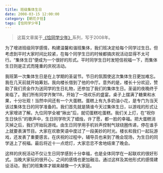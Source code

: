 ```yaml
---
title: 班级集体生日
date: 2008-03-15 12:00:00
category: [朝花夕拾]
tags: [恰同学少年]
---
```


> 这篇文章属于[《恰同学少年》](/posts/being-a-young-student)系列，写于2008年。

<!--more-->

为了增进班级同学感情，构建温馨和谐班集体，我们班决定给每个同学过生日。但考虑到平时大家时间比较紧，在每个同学生日的时候都搞庆祝活动显得不太可行。“集体生日”便成为一个很好的形式。平时同学生日时发短信祝福一下，而集体生日则是正式而隆重的庆祝活动。 

我班第一次集体生日是在上学期的圣诞节。节日的氛围使这次集体生日更加难忘。我在几天前就开始筹划。我向楼长借到了他的中厅。意外的是，楼长十分欢迎，赞助了我们资金作为送同学的生日礼物，还参加了我们的集体生日。圣诞的夜晚终于来临了。我们所有同学齐聚118，开始了一场欢乐的盛宴。桌子上摆满了糖果和水果，十分壮观！当然中间还有一个大蛋糕。蛋糕上有九多奶油小花，是专门为当天该过集体生日的同学准备的。我们首先就是猜谁今天过集体生日，以游戏的形式让大家增进了解。九位同学全被“揪出”后，就切蛋糕吃蛋糕。我们关上灯，在“祝你生日快乐”的歌声中，生日同学吹灭了蜡烛，许了愿，都一脸的幸福。把大蛋糕消灭掉之后，我们开始玩游戏。由生日同学用手机铃声控制气球绕圈传递，停在谁手上就要表演节目。大家在欢歌笑语中度过了一段美妙的时光。楼长和我们一起玩游戏，还发表了重要感言。在庆祝的过程中，辅导员也来到了晚会现场，为生日的同学送上了祝福。最后将近十一点熄灯，大家恋恋不舍地结束了晚会。 

这样的庆祝活动不仅让生日同学感到十分幸福，也是全体同学在一起联欢的很好形式。当晚大家玩的很开心，之间的感情也更加融洽。通过这样及其他形式的感情建设活动，我们的班集体才越来越像一个大家庭。 
